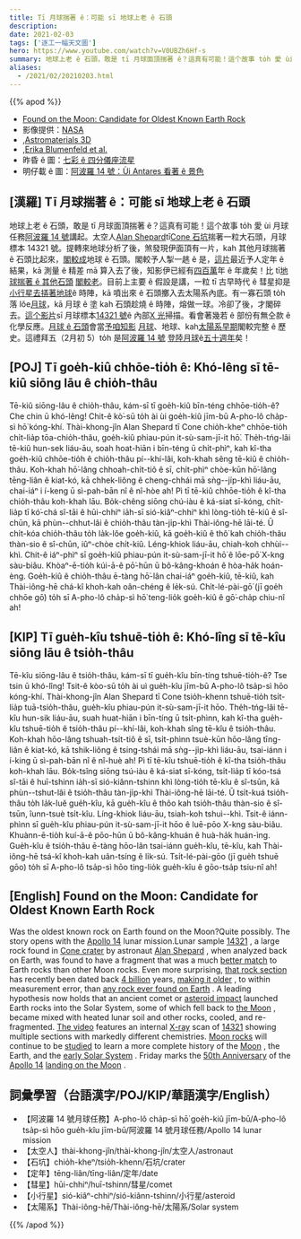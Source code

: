 ```yaml
---
title: Tī 月球揣著 ê：可能 sī 地球上老 ê 石頭
description:
date: 2021-02-03
tags: ['逐工一幅天文圖']
hero: https://www.youtube.com/watch?v=V0UBZh6Hf-s
summary: 地球上老 ê 石頭，敢是 tī 月球面頂揣著 ê？這真有可能！這个故事 to̍h 愛 ùi 月球任務阿波羅 14 號講起。
aliases:
  - /2021/02/20210203.html
---
```


{{% apod %}}

- [Found on the Moon: Candidate for Oldest Known Earth Rock](https://apod.nasa.gov/apod/ap210203.html)
- 影像提供：[NASA](https://www.nasa.gov/)
- ,[Astromaterials 3D](https://ares.jsc.nasa.gov/astromaterials3d/)
- ,[Erika Blumenfeld et al.](https://ares.jsc.nasa.gov/astromaterials3d/project-team.htm)
- 昨昏 ê 圖：[七彩 ê 四分儀座流星](https://apod-taigi.blogspot.com/2021/02/20210202.html)
- 明仔載 ê 圖：[阿波羅 14 號：Ùi Antares 看著 ê 景色](https://apod-taigi.blogspot.com/2021/02/20210204.html)

## [漢羅] Tī 月球揣著 ê：可能 sī 地球上老 ê 石頭

地球上老 ê 石頭，敢是 tī 月球面頂揣著 ê？這真有可能！這个故事 to̍h 愛 ùi 月球任務[阿波羅 14 號](https://www.nasa.gov/mission_pages/apollo/apollo-14)講起。太空人[Alan Shepard](https://www.nasa.gov/sites/default/files/atoms/files/shepard_alan.pdf)tī[Cone 石坑](https://en.wikipedia.org/wiki/Cone_(crater))揣著一粒大石頭，月球標本 14321 號。提轉來地球分析了後，煞發現伊面頂有一片，kah 其他月球揣著 ê 石頭比起來，[閣較成](https://i.pinimg.com/originals/11/12/e1/1112e1c4d14fe99f59c4918658ce91d9.jpg)地球 ê 石頭。閣較予人掣一趒 ê 是，[這片](https://solarsystem.nasa.gov/system/internal_resources/details/original/3348_Lunar_sample.png)最近予人定年 ê 結果，kā 測量 ê 精差 mā 算入去了後，知影伊已經有[四百萬](https://apod.nasa.gov/apod/ap140805.html)年 ê 年歲矣！比 tī[地球揣著 ê 其他石頭](https://en.wikipedia.org/wiki/Oldest_dated_rocks) [閣較老](https://solarsystem.nasa.gov/news/820/earths-oldest-rock-found-on-the-moon/)。目前上主要 ê 假設是講，一粒 tī 古早時代 ê 彗星抑是[小行星去挵著地球](https://youtu.be/bU1QPtOZQZU)ê 時陣，kā 噴出來 ê 石頭擲入去太陽系內底。有一寡石頭 to̍h 落 lŏe[月球](https://apod.nasa.gov/apod/ap160201.html)，kā 月球 ê 塗 kah 石頭趁燒 ê 時陣，熔做一球。冷卻了後，才閣碎去。[這个影片](https://youtu.be/xWwDeut_HBE)sī 月球標本[14321 號](https://en.wikipedia.org/wiki/Big_Bertha_(lunar_sample))ê 內部[X 光](https://science.nasa.gov/ems/11_xrays)掃描。看會著幾若 ê 部份有無仝款 ê 化學反應。[月球 ê 石頭](https://curator.jsc.nasa.gov/lunar/index.cfm)會當[予咱知影](https://www.nasa.gov/image-feature/nasa-lends-moon-rock-for-oval-office-display/) [月球](https://solarsystem.nasa.gov/moons/earths-moon/in-depth/)、地球、kah[太陽系早期](https://solarsystem.nasa.gov/solar-system/our-solar-system/in-depth/#otp_formation)閣較完整 ê 歷史。這禮拜五（2月初 5）to̍h 是[阿波羅 14 號](https://www.nasa.gov/mission_pages/apollo/missions/apollo14.html) [登陸月球](https://youtu.be/oZZe-xXx9_o?t=689)ê[五十週年](https://www.nasa.gov/feature/50-years-ago-two-months-until-apollo-14)矣！

## [POJ] Tī goe̍h-kiû chhōe-tio̍h ê: Khó-lêng sī tē-kiû siōng lāu ê chio̍h-thâu

Tē-kiû siōng-lâu ê chio̍h-thâu, kám-sī tī goe̍h-kiû bīn-téng chhōe-tio̍h-ê? Che chin ū khó-lêng! Chit-ê kò͘-sū to̍h ài ùi goe̍h-kiû jīm-bū A-pho-lô cha̍p-sì hō͘ kóng-khí. Thài-khong-jîn Alan Shepard tī Cone chio̍h-kheⁿ chhōe-tio̍h chi̍t-lia̍p tōa-chio̍h-thâu, goe̍h-kiû phiau-pún it-sù-sam-jī-it hō͘. The̍h-tńg-lâi tē-kiû hun-sek liáu-āu, soah hoat-hiān i bīn-téng ū chi̍t-phìⁿ, kah kî-tha goe̍h-kiû chhōe-tio̍h ê chio̍h-thâu pí--khí-lâi, koh-khah sêng tē-kiû ê chio̍h-thâu. Koh-khah hō͘-lâng chhoah-chi̍t-tiô ê sī, chi̍t-phìⁿ chòe-kūn hō͘-lâng tēng-liân ê kiat-kó, kā chhek-liông ê cheng-chhái mā sǹg--ji̍p-khì liáu-āu, chai-iáⁿ i í-keng ū sì-pah-bān nî ê nî-hòe ah! Pì tī tē-kiû chhōe-tio̍h ê kî-tha chio̍h-thâu koh-khah lāu. Bo̍k-chêng siōng chú-iàu ê ká-siat sī-kóng, chi̍t-lia̍p tī kó͘-chá sî-tāi ê hūi-chhiⁿ ia̍h-sī sió-kiâⁿ-chhiⁿ khì lòng-tio̍h tē-kiû ê sî-chūn, kā phùn--chhut-lâi ê chio̍h-thâu tàn-ji̍p-khì Thài-iông-hē lāi-té. Ū chi̍t-kóa chio̍h-thâu to̍h la̍k-lŏe goe̍h-kiû, kā goe̍h-kiû ê thô͘ kah chio̍h-thâu thàn-sio ê sî-chūn, iûⁿ-chòe chi̍t-kiû. Léng-khiok liáu-āu, chiah-koh chhùi--khì. Chit-ê iáⁿ-phìⁿ sī goe̍h-kiû phiau-pún it-sù-sam-jī-it hō͘ ê lōe-pō͘ X-kng sàu-biâu. Khòaⁿ-ē-tio̍h kúi-ā-ê pō͘-hūn ū bô-kâng-khoán ê hòa-ha̍k hoán-èng. Goe̍h-kiû ê chio̍h-thâu ē-tàng hō͘-lân chai-iáⁿ goe̍h-kiû, tē-kiû, kah Thài-iông-hē chá-kî khoh-kah oân-chéng ê le̍k-sú. Chi̍t-lé-pài-gō͘ (jī goe̍h chhōe gō͘) to̍h sī A-pho-lô cha̍p-sì hō͘ teng-lio̍k goe̍h-kiû ê gō͘-cha̍p chiu-nî ah!

## [KIP] Tī gue̍h-kîu tshuē-tio̍h ê: Khó-lîng sī tē-kîu siōng lāu ê tsio̍h-thâu

Tē-kîu siōng-lâu ê tsio̍h-thâu, kám-sī tī gue̍h-kîu bīn-tíng tshuē-tio̍h-ê? Tse tsin ū khó-lîng! Tsit-ê kòo-sū to̍h ài uì gue̍h-kîu jīm-bū A-pho-lô tsa̍p-sì hōo kóng-khí. Thài-khong-jîn Alan Shepard tī Cone tsio̍h-khenn tshuē-tio̍h tsi̍t-lia̍p tuā-tsio̍h-thâu, gue̍h-kîu phiau-pún it-sù-sam-jī-it hōo. The̍h-tńg-lâi tē-kîu hun-sik liáu-āu, suah huat-hiān i bīn-tíng ū tsi̍t-phìnn, kah kî-tha gue̍h-kîu tshuē-tio̍h ê tsio̍h-thâu pí--khí-lâi, koh-khah sîng tē-kîu ê tsio̍h-thâu. Koh-khah hōo-lâng tshuah-tsi̍t-tiô ê sī, tsi̍t-phìnn tsuè-kūn hōo-lâng tīng-liân ê kiat-kó, kā tshik-liông ê tsing-tshái mā sǹg--ji̍p-khì liáu-āu, tsai-iánn i í-king ū sì-pah-bān nî ê nî-huè ah! Pì tī tē-kîu tshuē-tio̍h ê kî-tha tsio̍h-thâu koh-khah lāu. Bo̍k-tsîng siōng tsú-iàu ê ká-siat sī-kóng, tsi̍t-lia̍p tī kóo-tsá sî-tāi ê huī-tshinn ia̍h-sī sió-kiânn-tshinn khì lòng-tio̍h tē-kîu ê sî-tsūn, kā phùn--tshut-lâi ê tsio̍h-thâu tàn-ji̍p-khì Thài-iông-hē lāi-té. Ū tsi̍t-kuá tsio̍h-thâu to̍h la̍k-luĕ gue̍h-kîu, kā gue̍h-kîu ê thôo kah tsio̍h-thâu thàn-sio ê sî-tsūn, îunn-tsuè tsi̍t-kîu. Líng-khiok liáu-āu, tsiah-koh tshuì--khì. Tsit-ê iánn-phìnn sī gue̍h-kîu phiau-pún it-sù-sam-jī-it hōo ê luē-pōo X-kng sàu-biâu. Khuànn-ē-tio̍h kuí-ā-ê pōo-hūn ū bô-kâng-khuán ê huà-ha̍k huán-ìng. Gue̍h-kîu ê tsio̍h-thâu ē-tàng hōo-lân tsai-iánn gue̍h-kîu, tē-kîu, kah Thài-iông-hē tsá-kî khoh-kah uân-tsíng ê li̍k-sú. Tsi̍t-lé-pài-gōo (jī gue̍h tshuē gōo) to̍h sī A-pho-lô tsa̍p-sì hōo ting-lio̍k gue̍h-kîu ê gōo-tsa̍p tsiu-nî ah!

## [English] Found on the Moon: Candidate for Oldest Known Earth Rock 

Was the oldest known rock on Earth found on the Moon?Quite possibly. The story opens with the [Apollo 14](https://www.nasa.gov/mission_pages/apollo/apollo-14) lunar mission.Lunar sample [14321](https://ares.jsc.nasa.gov/astromaterials3d/sample-details.htm?sample=14321-1404) , a large rock found in [Cone crater](https://en.wikipedia.org/wiki/Cone_(crater)) by astronaut [Alan Shepard](https://www.nasa.gov/sites/default/files/atoms/files/shepard_alan.pdf) , when analyzed back on Earth, was found to have a fragment that was a much [better match](https://i.pinimg.com/originals/11/12/e1/1112e1c4d14fe99f59c4918658ce91d9.jpg) to Earth rocks than other Moon rocks. Even more surprising, [that rock section](https://solarsystem.nasa.gov/system/internal_resources/details/original/3348_Lunar_sample.png) has recently been dated back [4 billion](https://apod.nasa.gov/apod/ap140805.html) years, [making it older](https://solarsystem.nasa.gov/news/820/earths-oldest-rock-found-on-the-moon/) , to within measurement error, than [any rock ever found on Earth](https://en.wikipedia.org/wiki/Oldest_dated_rocks) . A leading hypothesis now holds that an ancient comet or [asteroid impact](https://youtu.be/bU1QPtOZQZU) launched Earth rocks into the Solar System, some of which fell back to [the Moon](https://apod.nasa.gov/apod/ap160201.html) , became mixed with heated lunar soil and other rocks, cooled, and re-fragmented. [The video](https://youtu.be/xWwDeut_HBE) features an internal [X-ray](https://science.nasa.gov/ems/11_xrays) scan of [14321](https://en.wikipedia.org/wiki/Big_Bertha_(lunar_sample)) showing multiple sections with markedly different chemistries. [Moon rocks](https://curator.jsc.nasa.gov/lunar/index.cfm) will continue to be [studied](https://www.nasa.gov/image-feature/nasa-lends-moon-rock-for-oval-office-display/) to learn a more complete history of the [Moon](https://solarsystem.nasa.gov/moons/earths-moon/in-depth/) , the Earth, and the [early Solar System](https://solarsystem.nasa.gov/solar-system/our-solar-system/in-depth/#otp_formation) . Friday marks the [50th Anniversary](https://www.nasa.gov/feature/50-years-ago-two-months-until-apollo-14) of the [Apollo 14](https://www.nasa.gov/mission_pages/apollo/missions/apollo14.html) [landing on the Moon](https://youtu.be/oZZe-xXx9_o?t=689) .

## 詞彙學習（台語漢字/POJ/KIP/華語漢字/English）

- 【阿波羅 14 號月球任務】A-pho-lô cha̍p-sì hō͘ goe̍h-kiû jīm-bū/A-pho-lô tsa̍p-sì hōo gue̍h-kîu jīm-bū/阿波羅 14 號月球任務/Apollo 14 lunar mission
- 【太空人】thài-khong-jîn/thài-khong-jîn/太空人/astronaut
- 【石坑】chio̍h-kheⁿ/tsio̍h-khenn/石坑/crater
- 【定年】tēng-liân/tīng-liân/定年/date
- 【彗星】hūi-chhiⁿ/huī-tshinn/彗星/comet
- 【小行星】sió-kiâⁿ-chhiⁿ/sió-kiânn-tshinn/小行星/asteroid
- 【太陽系】Thài-iông-hē/Thài-iông-hē/太陽系/Solar system

{{% /apod %}}
